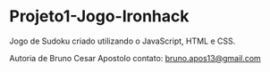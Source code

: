 # Projeto1-Jogo-Ironhack

Jogo de Sudoku criado utilizando o JavaScript, HTML e CSS.


Autoria de Bruno Cesar Apostolo
contato: bruno.apos13@gmail.com
